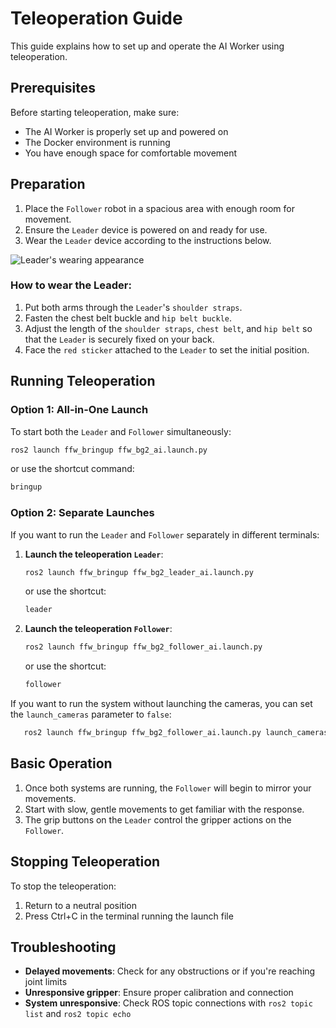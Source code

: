# Teleoperation Guide

This guide explains how to set up and operate the AI Worker using teleoperation.

## Prerequisites

Before starting teleoperation, make sure:
- The AI Worker is properly set up and powered on
- The Docker environment is running
- You have enough space for comfortable movement

## Preparation

1. Place the `Follower` robot in a spacious area with enough room for movement.
2. Ensure the `Leader` device is powered on and ready for use.
3. Wear the `Leader` device according to the instructions below.

![Leader's wearing appearance](/quick_start_guide/leader_wearing_appearance.png)

### How to wear the Leader:

1. Put both arms through the `Leader`'s `shoulder straps`.
2. Fasten the chest belt buckle and `hip belt buckle`.
3. Adjust the length of the `shoulder straps`, `chest belt`, and `hip belt` so that the `Leader` is securely fixed on your back.
4. Face the `red sticker` attached to the `Leader` to set the initial position.

## Running Teleoperation

### Option 1: All-in-One Launch

To start both the `Leader` and `Follower` simultaneously:

```bash
ros2 launch ffw_bringup ffw_bg2_ai.launch.py
```
or use the shortcut command:
```bash
bringup
```

### Option 2: Separate Launches

If you want to run the `Leader` and `Follower` separately in different terminals:

1. **Launch the teleoperation `Leader`**:
   ```bash
   ros2 launch ffw_bringup ffw_bg2_leader_ai.launch.py
   ```
   or use the shortcut:
   ```bash
   leader
   ```

2. **Launch the teleoperation `Follower`**:
   ```bash
   ros2 launch ffw_bringup ffw_bg2_follower_ai.launch.py
   ```
   or use the shortcut:
   ```bash
   follower
   ```

If you want to run the system without launching the cameras, you can set the `launch_cameras` parameter to `false`:
```bash
   ros2 launch ffw_bringup ffw_bg2_follower_ai.launch.py launch_cameras:=false
```



## Basic Operation

1. Once both systems are running, the `Follower` will begin to mirror your movements.
2. Start with slow, gentle movements to get familiar with the response.
3. The grip buttons on the `Leader` control the gripper actions on the `Follower`.

## Stopping Teleoperation

To stop the teleoperation:
1. Return to a neutral position
2. Press Ctrl+C in the terminal running the launch file

## Troubleshooting

- **Delayed movements**: Check for any obstructions or if you're reaching joint limits
- **Unresponsive gripper**: Ensure proper calibration and connection
- **System unresponsive**: Check ROS topic connections with `ros2 topic list` and `ros2 topic echo`
